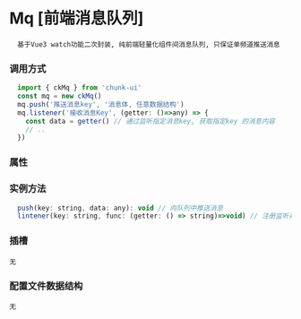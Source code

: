 # Mq [前端消息队列]

```
  基于Vue3 watch功能二次封装, 纯前端轻量化组件间消息队列, 只保证单频道推送消息
```

### 调用方式

```javascript
  import { ckMq } from 'chunk-ui'
  const mq = new ckMq()
  mq.push('推送消息key', '消息体, 任意数据结构')
  mq.listener('接收消息Key', (getter: ()=>any) => {
    const data = getter() // 通过监听指定消息key, 获取指定key 的消息内容
    // ..
  })
```

### 属性

### 实例方法

```javascript
  push(key: string, data: any): void // 向队列中推送消息
  lintener(key: string, func: (getter: () => string)=>void) // 注册监听并获得消息数据
```

### 插槽

```
无
```

### 配置文件数据结构

```
无
```
